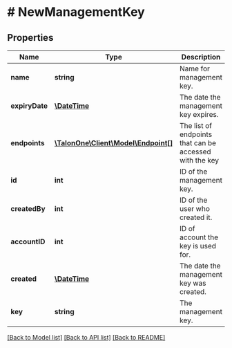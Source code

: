 # # NewManagementKey

## Properties

Name | Type | Description | Notes
------------ | ------------- | ------------- | -------------
**name** | **string** | Name for management key. | 
**expiryDate** | [**\DateTime**](\DateTime.md) | The date the management key expires. | 
**endpoints** | [**\TalonOne\Client\Model\Endpoint[]**](Endpoint.md) | The list of endpoints that can be accessed with the key | 
**id** | **int** | ID of the management key. | 
**createdBy** | **int** | ID of the user who created it. | 
**accountID** | **int** | ID of account the key is used for. | 
**created** | [**\DateTime**](\DateTime.md) | The date the management key was created. | 
**key** | **string** | The management key. | 

[[Back to Model list]](../../README.md#documentation-for-models) [[Back to API list]](../../README.md#documentation-for-api-endpoints) [[Back to README]](../../README.md)


